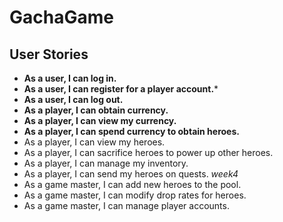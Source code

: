 # GachaGame


## User Stories

* **As a user, I can log in.**
* **As a user, I can register for a player account.***
* **As a user, I can log out.**
* **As a player, I can obtain currency.**
* **As a player, I can view my currency.**
* **As a player, I can spend currency to obtain heroes.**
* As a player, I can view my heroes.
* As a player, I can sacrifice heroes to power up other heroes.
* As a player, I can manage my inventory.
* As a player, I can send my heroes on quests. *week4*
* As a game master, I can add new heroes to the pool.
* As a game master, I can modify drop rates for heroes.
* As a game master, I can manage player accounts.